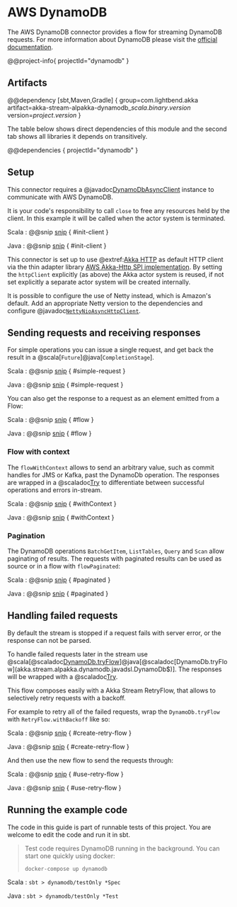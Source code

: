 # AWS DynamoDB

The AWS DynamoDB connector provides a flow for streaming DynamoDB requests. For more information about DynamoDB please visit the [official documentation](https://aws.amazon.com/dynamodb/).

@@project-info{ projectId="dynamodb" }

## Artifacts

@@dependency [sbt,Maven,Gradle] {
  group=com.lightbend.akka
  artifact=akka-stream-alpakka-dynamodb_$scala.binary.version$
  version=$project.version$
}

The table below shows direct dependencies of this module and the second tab shows all libraries it depends on transitively.

@@dependencies { projectId="dynamodb" }


## Setup

This connector requires a @javadoc[DynamoDbAsyncClient](software.amazon.awssdk.services.dynamodb.DynamoDbAsyncClient) instance to communicate with AWS DynamoDB.

It is your code's responsibility to call `close` to free any resources held by the client. In this example it will be called when the actor system is terminated.

Scala
: @@snip [snip](/dynamodb/src/test/scala/docs/scaladsl/ExampleSpec.scala) { #init-client }

Java
: @@snip [snip](/dynamodb/src/test/java/docs/javadsl/ExampleTest.java) { #init-client }

This connector is set up to use @extref:[Akka HTTP](akka-http:) as default HTTP client via the thin adapter library [AWS Akka-Http SPI implementation](https://github.com/matsluni/aws-spi-akka-http). By setting the `httpClient` explicitly (as above) the Akka actor system is reused, if not set explicitly a separate actor system will be created internally.

It is possible to configure the use of Netty instead, which is Amazon's default. Add an appropriate Netty version to the dependencies and configure @javadoc[`NettyNioAsyncHttpClient`](software.amazon.awssdk.http.nio.netty.NettyNioAsyncHttpClient).


## Sending requests and receiving responses

For simple operations you can issue a single request, and get back the result in a @scala[`Future`]@java[`CompletionStage`].

Scala
: @@snip [snip](/dynamodb/src/test/scala/docs/scaladsl/ExampleSpec.scala) { #simple-request }

Java
: @@snip [snip](/dynamodb/src/test/java/docs/javadsl/ExampleTest.java) { #simple-request }

You can also get the response to a request as an element emitted from a Flow:

Scala
: @@snip [snip](/dynamodb/src/test/scala/docs/scaladsl/ExampleSpec.scala) { #flow }

Java
: @@snip [snip](/dynamodb/src/test/java/docs/javadsl/ExampleTest.java) { #flow }


### Flow with context

The `flowWithContext` allows to send an arbitrary value, such as commit handles for JMS or Kafka, past the DynamoDb operation.
The responses are wrapped in a @scaladoc[Try](scala.util.Try) to differentiate between successful operations and errors in-stream.

Scala
: @@snip [snip](/dynamodb/src/test/scala/docs/scaladsl/ExampleSpec.scala) { #withContext }

Java
: @@snip [snip](/dynamodb/src/test/java/docs/javadsl/ExampleTest.java) { #withContext }


### Pagination

The DynamoDB operations `BatchGetItem`, `ListTables`, `Query` and `Scan` allow paginating of results.
The requests with paginated results can be used as source or in a flow with `flowPaginated`:

Scala
: @@snip [snip](/dynamodb/src/test/scala/docs/scaladsl/ExampleSpec.scala) { #paginated }

Java
: @@snip [snip](/dynamodb/src/test/java/docs/javadsl/ExampleTest.java) { #paginated }


## Handling failed requests

By default the stream is stopped if a request fails with server error, or the response can not be parsed.

To handle failed requests later in the stream use @scala[@scaladoc[DynamoDb.tryFlow](akka.stream.alpakka.dynamodb.scaladsl.DynamoDb$)]@java[@scaladoc[DynamoDb.tryFlow](akka.stream.alpakka.dynamodb.javadsl.DynamoDb$)]. The responses will be wrapped with a @scaladoc[Try](scala.util.Try).

This flow composes easily with a Akka Stream RetryFlow, that allows to selectively retry requests with a backoff.

For example to retry all of the failed requests, wrap the `DynamoDb.tryFlow` with `RetryFlow.withBackoff` like so:

Scala
: @@snip [snip](/dynamodb/src/test/scala/docs/scaladsl/RetrySpec.scala) { #create-retry-flow }

Java
: @@snip [snip](/dynamodb/src/test/java/docs/javadsl/RetryTest.java) { #create-retry-flow }

And then use the new flow to send the requests through:

Scala
: @@snip [snip](/dynamodb/src/test/scala/docs/scaladsl/RetrySpec.scala) { #use-retry-flow }

Java
: @@snip [snip](/dynamodb/src/test/java/docs/javadsl/RetryTest.java) { #use-retry-flow }


## Running the example code

The code in this guide is part of runnable tests of this project. You are welcome to edit the code and run it in sbt.

> Test code requires DynamoDB running in the background. You can start one quickly using docker:
>
> `docker-compose up dynamodb`

Scala
:   ```
    sbt
    > dynamodb/testOnly *Spec
    ```

Java
:   ```
    sbt
    > dynamodb/testOnly *Test
    ```
